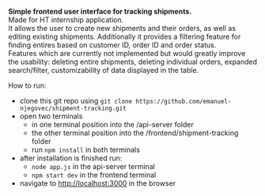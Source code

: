 **Simple frontend user interface for tracking shipments.**<br>
Made for HT internship application.<br>
It allows the user to create new shipments and their orders, as well as editing existing shipments. Additionally it provides a filtering feature for finding entires based on customer ID, order ID and order status.<br>
Features which are currently not implemented but would greatly improve the usability: deleting entire shipments, deleting individual orders, expanded search/filter, customizability of data displayed in the table.

How to run:
  - clone this git repo using `git clone https://github.com/emanuel-njegovec/shipment-tracking.git`
  - open two terminals
    - in one terminal position into the /api-server folder
    - the other terminal position into the /frontend/shipment-tracking folder
    - run `npm install` in both terminals
  - after installation is finished run:
    - `node app.js` in the api-server terminal
    - `npm start dev` in the frontend terminal
  - navigate to [http://localhost:3000](http://localhost:3000) in the browser
